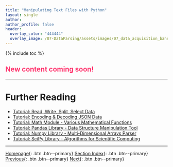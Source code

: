```yaml
---
title: "Manipulating Text Files with Python"
layout: single
author:
author_profile: false
header:
  overlay_color: "444444"
  overlay_image: /07-DataParsing/assets/images/07_data_acquisition_banner.png
---
```


{% include toc %}

## <span style="color: #ff3870;">New content coming soon!</span>







___
# Further Reading
* [Tutorial: Read, Write, Split, Select Data](02-tutorial-read-write-split-select-data)
* [Tutorial: Encoding & Decoding JSON Data](03-tutorial-python-manage-data-json-string)
* [Tutorial: Math Module - Various Mathematical Functions](04-tutorial-python-round-abs-data-math-module)
* [Tutorial: Pandas Library - Data Structure Manipulation Tool](05-tutorial-python-data-manipulation-pandas)
* [Tutorial: Numpy Library - Multi-Dimensional Arrays Parser](06-tutorial-python-array-manipulation-numpy)
* [Tutorial: SciPy Library - Algorithms for Scientific Computing](07-tutorial-python-apply-statistics-scipy)


___

[Homepage](../../../index.md){: .btn  .btn--primary}
[Section Index](../../00-DataParsing-LandingPage){: .btn  .btn--primary}
[Previous](../01-EXCEL/05-tutorial-merge-spreadsheets-by-column){: .btn  .btn--primary}
[Next](02-tutorial-read-write-split-select-data){: .btn  .btn--primary}
